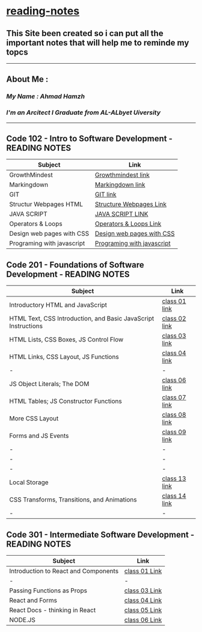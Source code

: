 # [**reading-notes**](https://ahmadhamzh.github.io/reading-notes/) 


## This Site been created so i can put all the important notes that will help me to reminde my topcs 
----

## About Me :
### *My Name :  Ahmad Hamzh*
### *I'm an Arcitect I Graduate from AL-ALbyet Uiversity*
---

## **Code 102 - Intro to Software Development - READING NOTES**

   **Subject** |  **Link**
  -|-
  GrowthMindest | [Growthmindest link](https://ahmadhamzh.github.io/reading-notes/GrowthMindest)
  Markingdown | [Markingdown link](https://ahmadhamzh.github.io/reading-notes/Markingdown)
 GIT | [GIT link](https://ahmadhamzh.github.io/reading-notes/GIT)
Structur Webpages HTML| [Structure Webpages Link](https://ahmadhamzh.github.io/reading-notes/StructurWebPages)
 JAVA SCRIPT | [JAVA SCRIPT LINK](https://ahmadhamzh.github.io/reading-notes/javascript)
 Operators & Loops | [Operators & Loops Link](https://ahmadhamzh.github.io/reading-notes/Operators-Loops)
 Design web pages with CSS | [Design web pages with CSS](https://ahmadhamzh.github.io/reading-notes/DesignWithCss)
 Programing with javascript | [Programing with javascript](https://ahmadhamzh.github.io/reading-notes/Programming-%20with%20-JavaScript)


 ## **Code 201 - Foundations of Software Development - READING NOTES**

  **Subject** |  **Link**
  -|-
  Introductory HTML and JavaScript| [class 01 link](https://ahmadhamzh.github.io/reading-notes/class01)
  HTML Text, CSS Introduction, and Basic JavaScript Instructions| [class 02 link](https://ahmadhamzh.github.io/reading-notes/class02)
  HTML Lists, CSS Boxes, JS Control Flow|[class 03 link](https://ahmadhamzh.github.io/reading-notes/class03)
  HTML Links, CSS Layout, JS Functions|[class 04 link](https://ahmadhamzh.github.io/reading-notes/class04)
  -|-
   JS Object Literals; The DOM|[class 06 link](https://ahmadhamzh.github.io/reading-notes/class06)
  HTML Tables; JS Constructor Functions|[class 07 link](https://ahmadhamzh.github.io/reading-notes/class07)
  More CSS Layout|[class 08 link](https://ahmadhamzh.github.io/reading-notes/class08)
  Forms and JS Events|[class 09 link](https://ahmadhamzh.github.io/reading-notes/class09)
  -|-
  -|-
  -|-
  Local Storage|[class 13 link](https://ahmadhamzh.github.io/reading-notes/class13)
  CSS Transforms, Transitions, and Animations|[class 14 link](https://ahmadhamzh.github.io/reading-notes/class14)
  -|-
  

 ## **Code 301 - Intermediate Software Development - READING NOTES**

  **Subject** |  **Link**
  -|-
  Introduction to React and Components|[class 01 Link](301-reading-notes/class01.md)
  -|-
  Passing Functions as Props|[class 03 Link](301-reading-notes/class03.md)
  React and Forms|[class 04 Link](301-reading-notes/class04.md)
  React Docs - thinking in React|[class 05 Link](301-reading-notes/class05.md)
  NODE.JS |[class 06 Link](301-reading-notes/class06.md)
  
  


 

 

      

